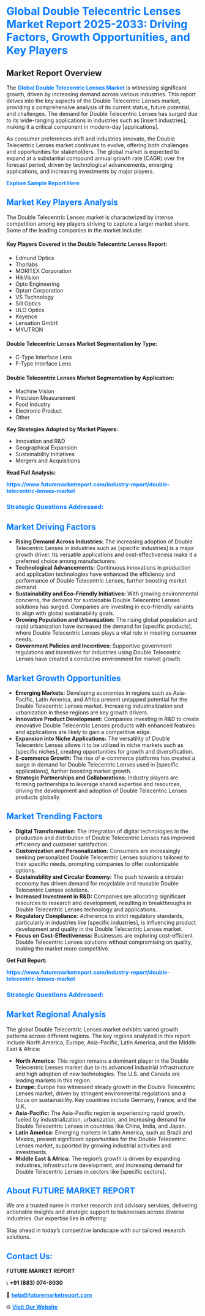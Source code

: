 <h1 style="color: #007BFF;">Global Double Telecentric Lenses Market Report 2025-2033: Driving Factors, Growth Opportunities, and Key Players</h1>

<section id="overview">
<h2>Market Report Overview</h2>
<p>The <a href="https://www.futuremarketreport.com/industry-report/double-telecentric-lenses-market" style="color: #007BFF; text-decoration: none;"><strong>Global Double Telecentric Lenses Market</strong></a> is witnessing significant growth, driven by increasing demand across various industries. This report delves into the key aspects of the Double Telecentric Lenses market, providing a comprehensive analysis of its current status, future potential, and challenges. The demand for Double Telecentric Lenses has surged due to its wide-ranging applications in industries such as [insert industries], making it a critical component in modern-day [applications].</p>
<p>As consumer preferences shift and industries innovate, the Double Telecentric Lenses market continues to evolve, offering both challenges and opportunities for stakeholders. The global market is expected to expand at a substantial compound annual growth rate (CAGR) over the forecast period, driven by technological advancements, emerging applications, and increasing investments by major players.</p>
</section>

<section id="overview">
<p><a href="https://www.futuremarketreport.com/request-sample/reportId=25963" style="color: #007BFF; text-decoration: none;"><strong>Explore Sample Report Here</strong></a></p>
</section>

<section id="key-players">
<h2 style="color: #007BFF;">Market Key Players Analysis</h2>
<p>The Double Telecentric Lenses market is characterized by intense competition among key players striving to capture a larger market share. Some of the leading companies in the market include:</p>
<h4>Key Players Covered in the Double Telecentric Lenses Report:</h4>
<ul><li>Edmund Optics</li><li>Thorlabs</li><li>MORITEX Corporation</li><li>HikVision</li><li>Opto Engineering</li><li>Optart Corporation</li><li>VS Technology</li><li>Sill Optics</li><li>ULO Optics</li><li>Keyence</li><li>Lensation GmbH</li><li>MYUTRON</li></ul>
<h4>Double Telecentric Lenses Market Segmentation by Type:</h4>
<ul><li>C-Type Interface Lens</li><li>F-Type Interface Lens</li></ul>

<h4>Double Telecentric Lenses Market Segmentation by Application:</h4>
<ul><li>Machine Vision</li><li>Precision Measurement</li><li>Food Industry</li><li>Electronic Product</li><li>Other</li></ul>
<p><strong>Key Strategies Adopted by Market Players:</strong></p>
<ul>
<li>Innovation and R&D</li>
<li>Geographical Expansion</li>
<li>Sustainability Initiatives</li>
<li>Mergers and Acquisitions</li>
</ul>
</section>

<section>
<p><strong>Read Full Analysis: </strong></p><a href="https://www.futuremarketreport.com/industry-report/double-telecentric-lenses-market" style="color: #007BFF; text-decoration: none;"><strong>https://www.futuremarketreport.com/industry-report/double-telecentric-lenses-market</strong></a>
<h3 style="color: #007BFF;">Strategic Questions Addressed:</h3>
</section>

<section id="driving-factors">
<h2 style="color: #007BFF;">Market Driving Factors</h2>
<ul>
<li><strong>Rising Demand Across Industries:</strong> The increasing adoption of Double Telecentric Lenses in industries such as [specific industries] is a major growth driver. Its versatile applications and cost-effectiveness make it a preferred choice among manufacturers.</li>
<li><strong>Technological Advancements:</strong> Continuous innovations in production and application technologies have enhanced the efficiency and performance of Double Telecentric Lenses, further boosting market demand.</li>
<li><strong>Sustainability and Eco-Friendly Initiatives:</strong> With growing environmental concerns, the demand for sustainable Double Telecentric Lenses solutions has surged. Companies are investing in eco-friendly variants to align with global sustainability goals.</li>
<li><strong>Growing Population and Urbanization:</strong> The rising global population and rapid urbanization have increased the demand for [specific products], where Double Telecentric Lenses plays a vital role in meeting consumer needs.</li>
<li><strong>Government Policies and Incentives:</strong> Supportive government regulations and incentives for industries using Double Telecentric Lenses have created a conducive environment for market growth.</li>
</ul>
</section>

<section id="growth-opportunities">
<h2 style="color: #007BFF;">Market Growth Opportunities</h2>
<ul>
<li><strong>Emerging Markets:</strong> Developing economies in regions such as Asia-Pacific, Latin America, and Africa present untapped potential for the Double Telecentric Lenses market. Increasing industrialization and urbanization in these regions are key growth drivers.</li>
<li><strong>Innovative Product Development:</strong> Companies investing in R&D to create innovative Double Telecentric Lenses products with enhanced features and applications are likely to gain a competitive edge.</li>
<li><strong>Expansion into Niche Applications:</strong> The versatility of Double Telecentric Lenses allows it to be utilized in niche markets such as [specific niches], creating opportunities for growth and diversification.</li>
<li><strong>E-commerce Growth:</strong> The rise of e-commerce platforms has created a surge in demand for Double Telecentric Lenses used in [specific applications], further boosting market growth.</li>
<li><strong>Strategic Partnerships and Collaborations:</strong> Industry players are forming partnerships to leverage shared expertise and resources, driving the development and adoption of Double Telecentric Lenses products globally.</li>
</ul>
</section>

<section id="trending-factors">
<h2 style="color: #007BFF;">Market Trending Factors</h2>
<ul>
<li><strong>Digital Transformation:</strong> The integration of digital technologies in the production and distribution of Double Telecentric Lenses has improved efficiency and customer satisfaction.</li>
<li><strong>Customization and Personalization:</strong> Consumers are increasingly seeking personalized Double Telecentric Lenses solutions tailored to their specific needs, prompting companies to offer customizable options.</li>
<li><strong>Sustainability and Circular Economy:</strong> The push towards a circular economy has driven demand for recyclable and reusable Double Telecentric Lenses solutions.</li>
<li><strong>Increased Investment in R&D:</strong> Companies are allocating significant resources to research and development, resulting in breakthroughs in Double Telecentric Lenses technology and applications.</li>
<li><strong>Regulatory Compliance:</strong> Adherence to strict regulatory standards, particularly in industries like [specific industries], is influencing product development and quality in the Double Telecentric Lenses market.</li>
<li><strong>Focus on Cost-Effectiveness:</strong> Businesses are exploring cost-efficient Double Telecentric Lenses solutions without compromising on quality, making the market more competitive.</li>
</ul>
</section>

<section>
<p><strong>Get Full Report: </strong></p><a href="https://www.futuremarketreport.com/industry-report/double-telecentric-lenses-market" style="color: #007BFF; text-decoration: none;"><strong>https://www.futuremarketreport.com/industry-report/double-telecentric-lenses-market</strong></a>
<h3 style="color: #007BFF;">Strategic Questions Addressed:</h3>
</section>


<section id="regional-analysis">
<h2 style="color: #007BFF;">Market Regional Analysis</h2>
<p>The global Double Telecentric Lenses market exhibits varied growth patterns across different regions. The key regions analyzed in this report include North America, Europe, Asia-Pacific, Latin America, and the Middle East & Africa:</p>
<ul>
<li><strong>North America:</strong> This region remains a dominant player in the Double Telecentric Lenses market due to its advanced industrial infrastructure and high adoption of new technologies. The U.S. and Canada are leading markets in this region.</li>
<li><strong>Europe:</strong> Europe has witnessed steady growth in the Double Telecentric Lenses market, driven by stringent environmental regulations and a focus on sustainability. Key countries include Germany, France, and the U.K.</li>
<li><strong>Asia-Pacific:</strong> The Asia-Pacific region is experiencing rapid growth, fueled by industrialization, urbanization, and increasing demand for Double Telecentric Lenses in countries like China, India, and Japan.</li>
<li><strong>Latin America:</strong> Emerging markets in Latin America, such as Brazil and Mexico, present significant opportunities for the Double Telecentric Lenses market, supported by growing industrial activities and investments.</li>
<li><strong>Middle East & Africa:</strong> The region’s growth is driven by expanding industries, infrastructure development, and increasing demand for Double Telecentric Lenses in sectors like [specific sectors].</li>
</ul>
</section>

<footer>
<h2 style="color: #007BFF;">About FUTURE MARKET REPORT</h2>
<p>We are a trusted name in market research and advisory services, delivering actionable insights and strategic support to businesses across diverse industries. Our expertise lies in offering:</p>

<p>Stay ahead in today’s competitive landscape with our tailored research solutions.</p>

<h2 style="color: #007BFF;">Contact Us:</h2>
<p><strong>FUTURE MARKET REPORT</strong></p>
<p>📞 <strong>+91 (883) 074-8030</strong></p>
<p>📧 <strong><a href="mailto:help@futuremarketreport.com" style="color: #007BFF;">help@futuremarketreport.com</a></strong></p>
<p>🌐 <strong><a href="https://www.futuremarketreport.com/" style="color: #007BFF;">Visit Our Website</a></strong></p>
</footer>